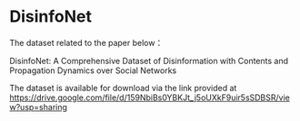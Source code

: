 # DisinfoNet
The dataset related to the paper below：

DisinfoNet: A Comprehensive Dataset of Disinformation with Contents and Propagation Dynamics over Social Networks

The dataset is available for download via the link provided at https://drive.google.com/file/d/159NbiBs0YBKJt_j5oUXkF9uir5sSDBSR/view?usp=sharing
